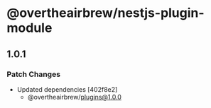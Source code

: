 # @overtheairbrew/nestjs-plugin-module

## 1.0.1

### Patch Changes

- Updated dependencies [402f8e2]
  - @overtheairbrew/plugins@1.0.0
